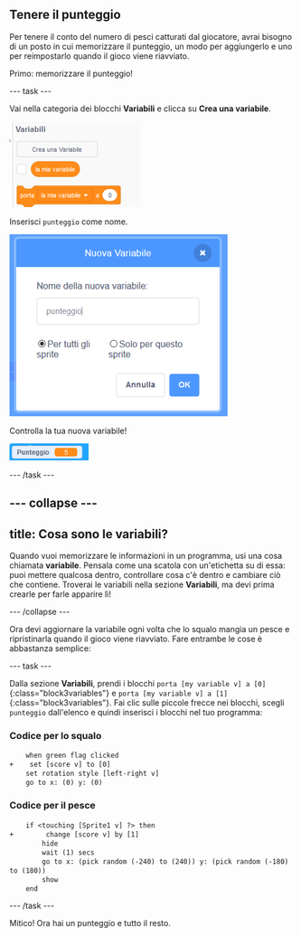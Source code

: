 ## Tenere il punteggio

Per tenere il conto del numero di pesci catturati dal giocatore, avrai bisogno di un posto in cui memorizzare il punteggio, un modo per aggiungerlo e uno per reimpostarlo quando il gioco viene riavviato.

Primo: memorizzare il punteggio!

\--- task \---

Vai nella categoria dei blocchi **Variabili** e clicca su **Crea una variabile**.

![](images/catch5.png)

Inserisci `punteggio` come nome.

![](images/catch6.png)

Controlla la tua nuova variabile!

![La variabile Punteggio è visualizzata sulla scena](images/scoreVariableStage.png)

\--- /task \---

## \--- collapse \---

## title: Cosa sono le variabili?

Quando vuoi memorizzare le informazioni in un programma, usi una cosa chiamata **variabile**. Pensala come una scatola con un'etichetta su di essa: puoi mettere qualcosa dentro, controllare cosa c'è dentro e cambiare ciò che contiene. Troverai le variabili nella sezione **Variabili**, ma devi prima crearle per farle apparire lì!

\--- /collapse \---

Ora devi aggiornare la variabile ogni volta che lo squalo mangia un pesce e ripristinarla quando il gioco viene riavviato. Fare entrambe le cose è abbastanza semplice:

\--- task \---

Dalla sezione **Variabili**, prendi i blocchi `porta [my variable v] a [0]`{:class="block3variables"} e `porta [my variable v] a [1]`{:class="block3variables"}. Fai clic sulle piccole frecce nei blocchi, scegli `punteggio` dall'elenco e quindi inserisci i blocchi nel tuo programma:

### Codice per lo squalo

```blocks3
    when green flag clicked
+    set [score v] to [0]
    set rotation style [left-right v]
    go to x: (0) y: (0)
```

### Codice per il pesce

```blocks3
    if <touching [Sprite1 v] ?> then
+        change [score v] by [1]
        hide
        wait (1) secs
        go to x: (pick random (-240) to (240)) y: (pick random (-180) to (180))
        show
    end
```

\--- /task \---

Mitico! Ora hai un punteggio e tutto il resto.